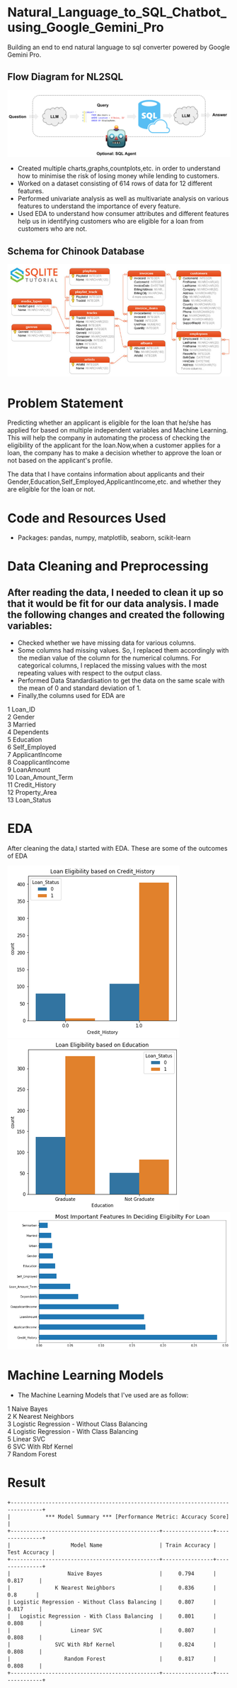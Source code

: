# Natural_Language_to_SQL_Chatbot_using_Google_Gemini_Pro
Building an end to end natural language to sql converter powered by Google Gemini Pro. 
## Flow Diagram for NL2SQL
![NL2SQL_Chatbot](https://github.com/Rahul713713/Natural_Language_to_SQL_Chatbot_using_Google_Gemini_Pro/blob/main/images/Natural_Language_to_SQL_Flow_Diagram.png "NL2SQL Chabot using Google Gemini Pro and Langchain")
- Created multiple charts,graphs,countplots,etc. in order to understand how to minimise the risk of losing money while lending to customers.
- Worked on a dataset consisting of 614 rows of data for 12 different features.
- Performed univariate analysis as well as multivariate analysis on various features to understand the importance of every feature.
- Used EDA to understand how consumer attributes and different features help us in identifying customers who are eligible for a loan from customers who are not.
## Schema for Chinook Database
![Database_Schema](https://github.com/Rahul713713/Natural_Language_to_SQL_Chatbot_using_Google_Gemini_Pro/blob/main/images/sqlite-sample-database.jpg "Database Schema")

# Problem Statement
Predicting whether an applicant is eligible for the loan that he/she has applied for based on multiple independent variables and Machine Learning. This will help the company in automating the process of checking the eligibility of the applicant for the loan.Now,when a customer applies for a loan, the company has to make a decision whether to approve the loan or not based on the applicant's profile. 

The data that I have contains information about applicants and their Gender,Education,Self_Employed,ApplicantIncome,etc. and whether they are eligible for the loan or not.

# Code and Resources Used
- Packages: pandas, numpy, matplotlib, seaborn, scikit-learn

# Data Cleaning and Preprocessing
## After reading the data, I needed to clean it up so that it would be fit for our data analysis. I made the following changes and created the following variables:
- Checked whether we have missing data for various columns.
- Some columns had missing values. So, I replaced them accordingly with the median value of the column for the numerical columns. For categorical columns, I replaced the missing values with the most repeating values with respect to the output class. 
- Performed Data Standardisation to get the data on the same scale with the mean of 0 and standard deviation of 1.
- Finally,the columns used for EDA are

 1   Loan_ID             
 2   Gender              
 3   Married             
 4   Dependents          
 5   Education           
 6   Self_Employed       
 7   ApplicantIncome     
 8   CoapplicantIncome  
 9   LoanAmount         
 10  Loan_Amount_Term   
 11  Credit_History     
 12  Property_Area       
 13  Loan_Status        

# EDA
After cleaning the data,I started with EDA. These are some of the outcomes of EDA 

![loan_status](https://github.com/Rahul713713/Loan_Status_Prediction/blob/main/loan_eligibilty_based_on_credit_history.png "loan_eligibilty_based_on_credit_history")
![loan_status](https://github.com/Rahul713713/Loan_Status_Prediction/blob/main/loan_eligibilty_based_on_education.png "loan_eligibilty_based_on_education")
![loan_status](https://github.com/Rahul713713/Loan_Status_Prediction/blob/main/most_important_features.png "most_important_features")

# Machine Learning Models
- The Machine Learning Models that I've used are as follow:

 1   Naive Bayes             
 2   K Nearest Neighbors              
 3   Logistic Regression - Without Class Balancing             
 4   Logistic Regression - With Class Balancing          
 5   Linear SVC           
 6   SVC With Rbf Kernel      
 7   Random Forest  

# Result
    +--------------------------------------------------------------------------------+
    |           *** Model Summary *** [Performance Metric: Accuracy Score]           |
    +-----------------------------------------------+----------------+---------------+
    |                   Model Name                  | Train Accuracy | Test Accuracy |
    +-----------------------------------------------+----------------+---------------+
    |                  Naive Bayes                  |     0.794      |     0.817     |
    |              K Nearest Neighbors              |     0.836      |      0.8      |
    | Logistic Regression - Without Class Balancing |     0.807      |     0.817     |
    |   Logistic Regression - With Class Balancing  |     0.801      |     0.808     |
    |                   Linear SVC                  |     0.807      |     0.808     |
    |              SVC With Rbf Kernel              |     0.824      |     0.808     |
    |                 Random Forest                 |     0.817      |     0.808     |
    +-----------------------------------------------+----------------+---------------+
